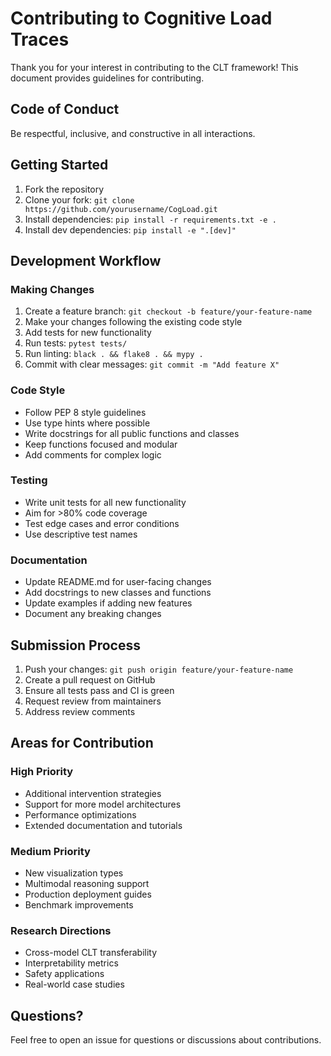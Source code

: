 # Contributing to Cognitive Load Traces

Thank you for your interest in contributing to the CLT framework! This document provides guidelines for contributing.

## Code of Conduct

Be respectful, inclusive, and constructive in all interactions.

## Getting Started

1. Fork the repository
2. Clone your fork: `git clone https://github.com/yourusername/CogLoad.git`
3. Install dependencies: `pip install -r requirements.txt -e .`
4. Install dev dependencies: `pip install -e ".[dev]"`

## Development Workflow

### Making Changes

1. Create a feature branch: `git checkout -b feature/your-feature-name`
2. Make your changes following the existing code style
3. Add tests for new functionality
4. Run tests: `pytest tests/`
5. Run linting: `black . && flake8 . && mypy .`
6. Commit with clear messages: `git commit -m "Add feature X"`

### Code Style

- Follow PEP 8 style guidelines
- Use type hints where possible
- Write docstrings for all public functions and classes
- Keep functions focused and modular
- Add comments for complex logic

### Testing

- Write unit tests for all new functionality
- Aim for >80% code coverage
- Test edge cases and error conditions
- Use descriptive test names

### Documentation

- Update README.md for user-facing changes
- Add docstrings to new classes and functions
- Update examples if adding new features
- Document any breaking changes

## Submission Process

1. Push your changes: `git push origin feature/your-feature-name`
2. Create a pull request on GitHub
3. Ensure all tests pass and CI is green
4. Request review from maintainers
5. Address review comments

## Areas for Contribution

### High Priority

- Additional intervention strategies
- Support for more model architectures
- Performance optimizations
- Extended documentation and tutorials

### Medium Priority

- New visualization types
- Multimodal reasoning support
- Production deployment guides
- Benchmark improvements

### Research Directions

- Cross-model CLT transferability
- Interpretability metrics
- Safety applications
- Real-world case studies

## Questions?

Feel free to open an issue for questions or discussions about contributions.


